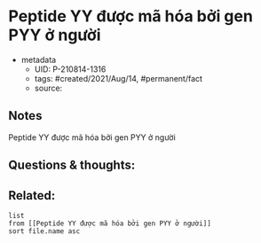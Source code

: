 ---
---

# Peptide YY được mã hóa bởi gen PYY ở người

- metadata
	- UID: P-210814-1316
	- tags: #created/2021/Aug/14, #permanent/fact 
	- source: 

## Notes
Peptide YY được mã hóa bởi gen PYY ở người

## Questions & thoughts:

## Related:
```dataview
list
from [[Peptide YY được mã hóa bởi gen PYY ở người]]
sort file.name asc
```

